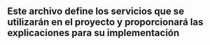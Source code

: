 ## Este archivo define los servicios que se utilizarán en el proyecto y proporcionará las explicaciones para su implementación